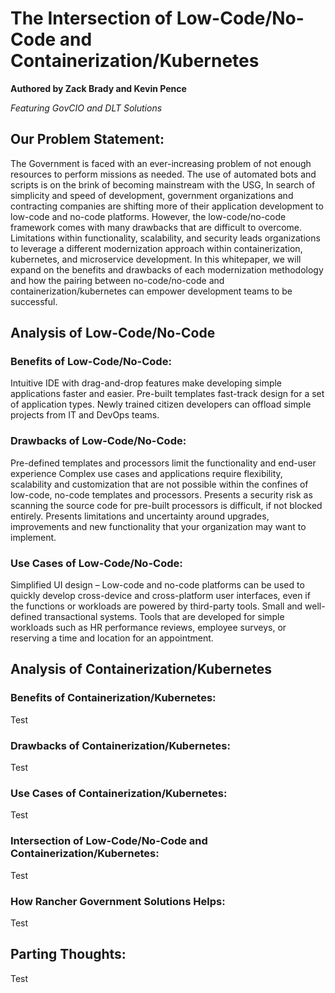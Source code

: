 # The Intersection of Low-Code/No-Code and Containerization/Kubernetes

**Authored by Zack Brady and Kevin Pence**

*Featuring GovCIO and DLT Solutions*


## Our Problem Statement:
The Government is faced with an ever-increasing problem of not enough resources to perform missions as needed. The use of automated bots and scripts is on the brink of becoming mainstream with the USG,
In search of simplicity and speed of development, government organizations and contracting companies are shifting more of their application development to low-code and no-code platforms. However, the low-code/no-code framework comes with many drawbacks that are difficult to overcome. Limitations within functionality, scalability, and security leads organizations to leverage a different modernization approach within containerization, kubernetes, and microservice development. In this whitepaper, we will expand on the benefits and drawbacks of each modernization methodology and how the pairing between no-code/no-code and containerization/kubernetes can empower development teams to be successful.

## Analysis of Low-Code/No-Code

### Benefits of Low-Code/No-Code:
Intuitive IDE with drag-and-drop features make developing simple applications faster and easier.
Pre-built templates fast-track design for a set of application types.
Newly trained citizen developers can offload simple projects from IT and DevOps teams.

### Drawbacks of Low-Code/No-Code:
Pre-defined templates and processors limit the functionality and end-user experience
Complex use cases and applications require flexibility, scalability and customization that are not possible within the confines of low-code, no-code templates and processors.
Presents a security risk as scanning the source code for pre-built processors is difficult, if not blocked entirely.
Presents limitations and uncertainty around upgrades, improvements and new functionality that your organization may want to implement.

### Use Cases of Low-Code/No-Code:
Simplified UI design – Low-code and no-code platforms can be used to quickly develop cross-device and cross-platform user interfaces, even if the functions or workloads are powered by third-party tools.
Small and well-defined transactional systems.  Tools that are developed for simple workloads such as HR performance reviews, employee surveys, or reserving a time and location for an appointment.

## Analysis of Containerization/Kubernetes

### Benefits of Containerization/Kubernetes:
Test

### Drawbacks of Containerization/Kubernetes:
Test

### Use Cases of Containerization/Kubernetes:
Test

### Intersection of Low-Code/No-Code and Containerization/Kubernetes:
Test

### How Rancher Government Solutions Helps:
Test

## Parting Thoughts:
Test